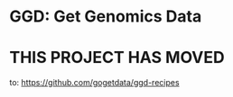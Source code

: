 GGD: Get Genomics Data
======================

# THIS PROJECT HAS MOVED

to: https://github.com/gogetdata/ggd-recipes
